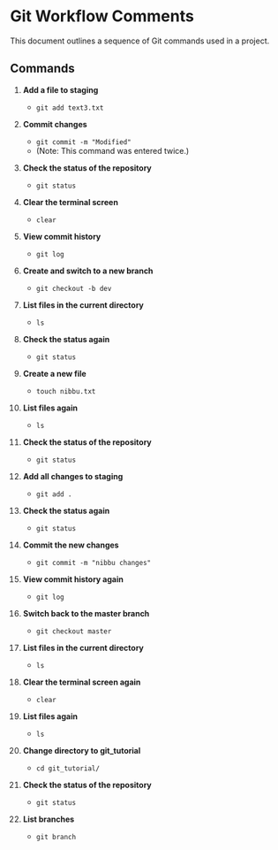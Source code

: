 # Git Workflow Comments

This document outlines a sequence of Git commands used in a project.

## Commands

1. **Add a file to staging**
   - `git add text3.txt`

2. **Commit changes**
   - `git commit -m "Modified"`
   - (Note: This command was entered twice.)

3. **Check the status of the repository**
   - `git status`

4. **Clear the terminal screen**
   - `clear`

5. **View commit history**
   - `git log`

6. **Create and switch to a new branch**
   - `git checkout -b dev`

7. **List files in the current directory**
   - `ls`

8. **Check the status again**
   - `git status`

9. **Create a new file**
   - `touch nibbu.txt`

10. **List files again**
    - `ls`

11. **Check the status of the repository**
    - `git status`

12. **Add all changes to staging**
    - `git add .`

13. **Check the status again**
    - `git status`

14. **Commit the new changes**
    - `git commit -m "nibbu changes"`

15. **View commit history again**
    - `git log`

16. **Switch back to the master branch**
    - `git checkout master`

17. **List files in the current directory**
    - `ls`

18. **Clear the terminal screen again**
    - `clear`

19. **List files again**
    - `ls`

20. **Change directory to git_tutorial**
    - `cd git_tutorial/`

21. **Check the status of the repository**
    - `git status`

22. **List branches**
    - `git branch`
